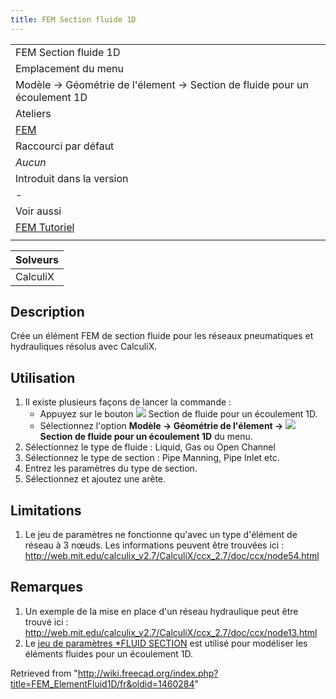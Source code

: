```yaml
---
title: FEM Section fluide 1D
---
```

|  |
| --- |
| FEM Section fluide 1D |
| Emplacement du menu |
| Modèle → Géométrie de l'élement → Section de fluide pour un écoulement 1D |
| Ateliers |
| [FEM](/FEM_Workbench/fr "FEM Workbench/fr") |
| Raccourci par défaut |
| *Aucun* |
| Introduit dans la version |
| - |
| Voir aussi |
| [FEM Tutoriel](/FEM_tutorial/fr "FEM tutorial/fr") |
|  |

| Solveurs |
| --- |
| CalculiX |

## Description

Crée un élément FEM de section fluide pour les réseaux pneumatiques et hydrauliques résolus avec CalculiX.

## Utilisation

1. Il existe plusieurs façons de lancer la commande :
   * Appuyez sur le bouton ![](/images/FEM_ElementFluid1D.svg) Section de fluide pour un écoulement 1D.
   * Sélectionnez l'option **Modèle → Géométrie de l'élement → ![](/images/FEM_ElementFluid1D.svg) Section de fluide pour un écoulement 1D** du menu.
2. Sélectionnez le type de fluide : Liquid, Gas ou Open Channel
3. Sélectionnez le type de section : Pipe Manning, Pipe Inlet etc.
4. Entrez les paramètres du type de section.
5. Sélectionnez et ajoutez une arête.

## Limitations

1. Le jeu de paramètres ne fonctionne qu'avec un type d'élément de réseau à 3 nœuds. Les informations peuvent être trouvées ici : <http://web.mit.edu/calculix_v2.7/CalculiX/ccx_2.7/doc/ccx/node54.html>

## Remarques

1. Un exemple de la mise en place d'un réseau hydraulique peut être trouvé ici : <http://web.mit.edu/calculix_v2.7/CalculiX/ccx_2.7/doc/ccx/node13.html>
2. Le [jeu de paramètres \*FLUID SECTION](http://web.mit.edu/calculix_v2.7/CalculiX/ccx_2.7/doc/ccx/node205.html) est utilisé pour modéliser les éléments fluides pour un écoulement 1D.

Retrieved from "<http://wiki.freecad.org/index.php?title=FEM_ElementFluid1D/fr&oldid=1460284>"